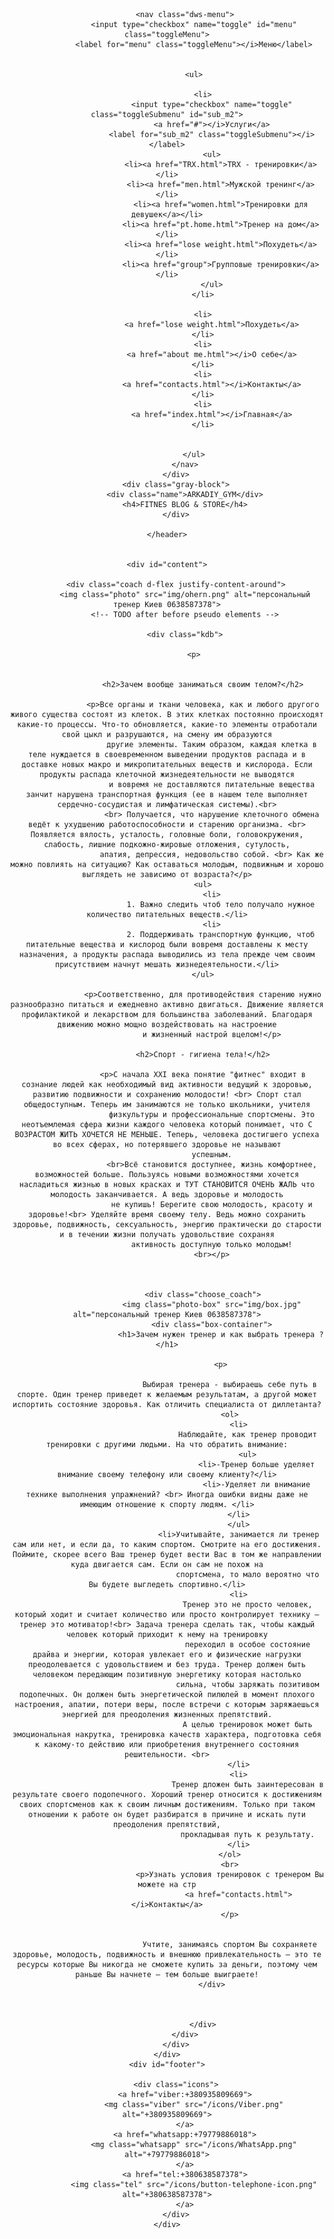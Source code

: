 <!DOCTYPE html>
<html>

<head>
    <meta charset="utf-8">
    <meta name="viewport" content="width=device-width, initial-scale=1.0">
    <title>Тренировки с персональным фитнес тренером</title>
    <link href="block.css" rel="stylesheet" />
</head>

<body>
    <header class="header">
        <div class="white-block">






            <nav class="dws-menu">
                <input type="checkbox" name="toggle" id="menu" class="toggleMenu">
                <label for="menu" class="toggleMenu"></i>Меню</label>


                <ul>

                    <li>
                        <input type="checkbox" name="toggle" class="toggleSubmenu" id="sub_m2">
                        <a href="#"></i>Услуги</a>
                        <label for="sub_m2" class="toggleSubmenu"></i></label>
                        <ul>
                            <li><a href="TRX.html">TRX - тренировки</a></li>
                            <li><a href="men.html">Мужской тренинг</a></li>
                            <li><a href="women.html">Тренировки для девушек</a></li>
                            <li><a href="pt.home.html">Тренер на дом</a></li>
                            <li><a href="lose weight.html">Похудеть</a></li>
                            <li><a href="group">Групповые тренировки</a></li>
                        </ul>
                    </li>

                    <li>
                        <a href="lose weight.html">Похудеть</a>
                    </li>
                    <li>
                        <a href="about me.html"></i>О себе</a>
                    </li>
                    <li>
                        <a href="contacts.html"></i>Контакты</a>
                    </li>
                    <li>
                        <a href="index.html"></i>Главная</a>
                    </li>


                </ul>
            </nav>
        </div>
        <div class="gray-block">
            <div class="name">ARKADIY_GYM</div>
            <h4>FITNES BLOG & STORE</h4>
        </div>

    </header>


    <div id="content">

        <div class="coach d-flex justify-content-around">
            <img class="photo" src="img/ohern.png" alt="персональный тренер Киев 0638587378">
            <!-- TODO after before pseudo elements -->

            <div class="kdb">

                <p>


                    <h2>Зачем вообще заниматься своим телом?</h2>

                    <p>Все органы и ткани человека, как и любого другого живого существа состоят из клеток. В этих клетках постоянно происходят какие-то процессы. Что-то обновляется, какие-то элементы отработали свой цыкл и разрушаются, на смену им образуются
                        другие элементы. Таким образом, каждая клетка в теле нуждается в своевременном выведении продуктов распада и в доставке новых макро и микропитательных веществ и кислорода. Если продукты распада клеточной жизнедеятельности не выводятся
                        и вовремя не доставляются питательные вещества занчит нарушена транспортная функция (ее в нашем теле выполняет сердечно-сосудистая и лимфатическая системы).<br>
                        <br> Получается, что нарушение клеточного обмена ведёт к ухудшению работоспособности и старению организма. <br> Появляется вялость, усталость, головные боли, головокружения, слабость, лишние подкожно-жировые отложения, сутулость,
                        апатия, депрессия, недовольство собой. <br> Как же можно повлиять на ситуацию? Как оставаться молодым, подвижным и хорошо выглядеть не зависимо от возраста?</p>
                    <ul>
                        <li>
                            1. Важно следить чтоб тело получало нужное количество питательных веществ.</li>
                        <li>
                            2. Поддерживать транспортную функцию, чтоб питательные вещества и кислород были вовремя доставлены к месту назначения, а продукты распада выводились из тела прежде чем своим присутствием начнут мешать жизнедеятельности.</li>
                    </ul>

                    <p>Соответственно, для противодействия старению нужно разнообразно питаться и ежедневно активно двигаться. Движение является профилактикой и лекарством для большинства заболеваний. Благодаря движению можно мощно воздействовать на настроение
                        и жизненный настрой вцелом!</p>

                    <h2>Спорт - гигиена тела!</h2>

                    <p>С начала ХХI века понятие "фитнес" входит в сознание людей как необходимый вид активности ведущий к здоровью, развитию подвижности и сохранению молодости! <br> Спорт стал общедоступным. Теперь им занимаются не только школьники, учителя
                        физкультуры и профессиональные спортсмены. Это неотъемлемая сфера жизни каждого человека который понимает, что С ВОЗРАСТОМ ЖИТЬ ХОЧЕТСЯ НЕ МЕНЬШЕ. Теперь, человека достигшего успеха во всех сферах, но потерявшего здоровье не называют
                        успешным.
                        <br>Всё становится доступнее, жизнь комфортнее, возможностей больше. Пользуясь новыми возможностями хочется насладиться жизнью в новых красках и ТУТ СТАНОВИТСЯ ОЧЕНЬ ЖАЛЬ что молодость заканчивается. А ведь здоровье и молодость
                        не купишь! Берегите свою молодость, красоту и здоровье!<br> Уделяйте время своему телу. Ведь можно сохранить здоровье, подвижность, сексуальность, энергию практически до старости и в течении жизни получать удовольствие сохраняя
                        активность доступную только молодым!
                        <br></p>



                    <div class="choose_coach">
                        <img class="photo-box" src="img/box.jpg" alt="персональный тренер Киев 0638587378">
                        <div class="box-container">
                            <h1>Зачем нужен тренер и как выбрать тренера ?</h1>

                            <p>

                                Выбирая тренера - выбираешь себе путь в спорте. Один тренер приведет к желаемым результатам, а другой может испортить состояние здоровья. Как отличить специалиста от диллетанта?
                                <ol>
                                    <li>
                                        Наблюдайте, как тренер проводит тренировки с другими людьми. На что обратить внимание:
                                        <ul>
                                            <li>-Тренер больше уделяет внимание своему телефону или своему клиенту?</li>
                                            <li>-Уделяет ли внимание технике выполнения упражнений? <br> Иногда ошибки видны даже не имеющим отношение к спорту людям. </li>
                                    </li>
                                    </ul>
                                    <li>Учитывайте, занимается ли тренер сам или нет, и если да, то каким спортом. Смотрите на его достижения. Поймите, скорее всего Ваш тренер будет вести Вас в том же направлении куда двигается сам. Если он сам не похож на
                                        спортсмена, то мало вероятно что Вы будете выгледеть спортивно.</li>
                                    <li>
                                        Тренер это не просто человек, который ходит и считает количество или просто контролирует технику – тренер это мотиватор!<br> Задача тренера сделать так, чтобы каждый человек который приходит к нему на тренировку
                                        переходил в особое состояние драйва и энергии, которая увлекает его и физические нагрузки преодолевается с удовольствием и без труда. Тренер должен быть человеком передающим позитивную энергетику которая настолько
                                        сильна, чтобы заряжать позитивом подопечных. Он должен быть энергетической пилюлей в момент плохого настроения, апатии, потери веры, после встречи с которым заряжаешься энергией для преодоления жизненных препятствий.
                                        А целью тренировок может быть эмоциональная накрутка, тренировка качеств характера, подготовка себя к какому-то действию или приобретения внутреннего состояния решительности. <br>
                                    </li>
                                    <li>
                                        Тренер дложен быть заинтересован в результате своего подопечного. Хороший тренер относится к достижениям своих спортсменов как к своим личным достижениям. Только при таком отношении к работе он будет разбиратся в причине и искать пути преодоления препятствий,
                                        прокладывая путь к результату.
                                    </li>
                                </ol>
                                <br>
                                <p>Узнать условия тренировок с тренером Вы можете на стр
                                    <a href="contacts.html"></i>Контакты</a>
                                </p>


                                Учтите, занимаясь спортом Вы сохраняете здоровье, молодость, подвижность и внешнюю привлекательность – это те ресурсы которые Вы никогда не сможете купить за деньги, поэтому чем раньше Вы начнете – тем больше выиграете!
                        </div>



                    </div>
            </div>
        </div>
    </div>
    <div id="footer">

        <div class="icons">
            <a href="viber:+380935809669">
                <mg class="viber" src="/icons/Viber.png" alt="+380935809669">
            </a>
            <a href="whatsapp:+79779886018">
                <mg class="whatsapp" src="/icons/WhatsApp.png" alt="+79779886018">
            </a>
            <a href="tel:+380638587378">
                <img class="tel" src="/icons/button-telephone-icon.png" alt="+380638587378">
            </a>
        </div>
    </div>

</body>
